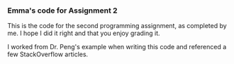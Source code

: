 ### Emma's code for Assignment 2

This is the code for the second programming assignment, as completed by me.
I hope I did it right and that you enjoy grading it.

I worked from Dr. Peng's example when writing this code and referenced
a few StackOverflow articles. 
